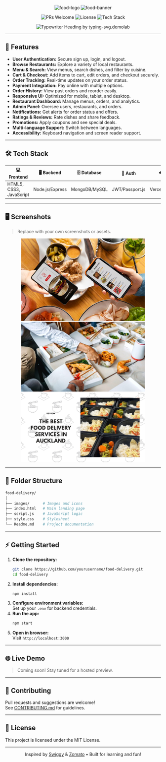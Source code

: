 <p align="center">
  <img width="50" height="50" alt="food-logo" src="https://github.com/user-attachments/assets/61d628c4-1c24-4849-ac95-66265b1d98fd" />
  <img width="100" height="100" alt="food-banner" src="https://github.com/user-attachments/assets/37529373-9013-485f-a9ea-c2f914d32029" />
</p>

<p align="center">
  <img src="https://img.shields.io/badge/PRs-welcome-brightgreen.svg" alt="PRs Welcome"/>
  <img src="https://img.shields.io/github/license/yourusername/food-delivery" alt="License"/>
  <img src="https://img.shields.io/badge/Made%20with-%F0%9F%8D%94%20HTML%20%7C%20CSS%20%7C%20JS-blue" alt="Tech Stack"/>
</p>

<p align="center">
  <img src="https://readme-typing-svg.demolab.com?font=Fira+Code&size=32&pause=1000&color=E1306C&center=true&vCenter=true&width=900&lines=Order+your+favorite+meals.;Fast+delivery+to+your+door.;Discover+new+restaurants.;Experience+Food+Delivery,+reimagined." alt="Typewriter Heading by typing-svg.demolab" />
  <br/>
</p>

---

## 🚀 Features

- **User Authentication:** Secure sign up, login, and logout.
- **Browse Restaurants:** Explore a variety of local restaurants.
- **Menu & Search:** View menus, search dishes, and filter by cuisine.
- **Cart & Checkout:** Add items to cart, edit orders, and checkout securely.
- **Order Tracking:** Real-time updates on your order status.
- **Payment Integration:** Pay online with multiple options.
- **Order History:** View past orders and reorder easily.
- **Responsive UI:** Optimized for mobile, tablet, and desktop.
- **Restaurant Dashboard:** Manage menus, orders, and analytics.
- **Admin Panel:** Oversee users, restaurants, and orders.
- **Notifications:** Get alerts for order status and offers.
- **Ratings & Reviews:** Rate dishes and share feedback.
- **Promotions:** Apply coupons and see special deals.
- **Multi-language Support:** Switch between languages.
- **Accessibility:** Keyboard navigation and screen reader support.

---

## 🛠️ Tech Stack

| 💻 Frontend              | 🖥️ Backend         | 🗄️ Database         | 🔑 Auth                | ☁️ Hosting                |
|-------------------------|--------------------|---------------------|------------------------|---------------------------|
| HTML5, CSS3, JavaScript | Node.js/Express    | MongoDB/MySQL       | JWT/Passport.js        | Vercel/Heroku/AWS         |

---

## 🖥️ Screenshots

> Replace with your own screenshots or assets.

<p align="center">
  <img src="images/1.png" alt="Homepage" width="400"/>
  <img src="images/2.png" alt="Menu Page" width="400"/>
  <img src="images/3.png" alt="Order Tracking" width="400"/>
</p>

---

## 📂 Folder Structure

```bash
food-delivery/
│
├── images/      # Images and icons
├── index.html   # Main landing page
├── script.js    # JavaScript logic
├── style.css    # Stylesheet
└── Readme.md    # Project documentation
```

---

## ⚡ Getting Started

1. **Clone the repository:**
   ```sh
   git clone https://github.com/yourusername/food-delivery.git
   cd food-delivery
   ```
2. **Install dependencies:**
   ```sh
   npm install
   ```
3. **Configure environment variables:**  
   Set up your `.env` for backend credentials.
4. **Run the app:**
   ```sh
   npm start
   ```
5. **Open in browser:**  
   Visit `http://localhost:3000`

---

## 🌐 Live Demo

> Coming soon! Stay tuned for a hosted preview.

---

## 🤝 Contributing

Pull requests and suggestions are welcome!  
See [CONTRIBUTING.md](CONTRIBUTING.md) for guidelines.

---

## 📄 License

This project is licensed under the MIT License.

---

<p align="center">
  Inspired by <a href="https://www.swiggy.com/" target="_blank">Swiggy</a> & <a href="https://www.zomato.com/" target="_blank">Zomato</a> • Built for learning and fun!
</p>

